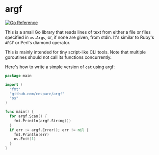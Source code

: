 # argf

[![Go Reference](https://pkg.go.dev/badge/github.com/cespare/argf.svg)](https://pkg.go.dev/github.com/cespare/argf)

This is a small Go library that reads lines of text from either a file or files
specified in `os.Args`, or, if none are given, from stdin. It's similar to
Ruby's `ARGF` or Perl's diamond operator.

This is mainly intended for tiny script-like CLI tools. Note that multiple
goroutines should not call its functions concurrently.

Here's how to write a simple version of `cat` using argf:

``` go
package main

import (
  "fmt"
  "github.com/cespare/argf"
  "os"
)

func main() {
  for argf.Scan() {
    fmt.Println(argf.String())
  }
  if err := argf.Error(); err != nil {
    fmt.Println(err)
    os.Exit(1)
  }
}
```
